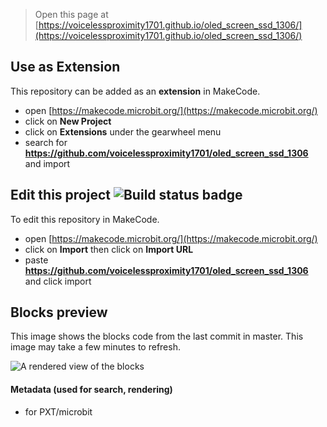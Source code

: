 
> Open this page at [https://voicelessproximity1701.github.io/oled_screen_ssd_1306/](https://voicelessproximity1701.github.io/oled_screen_ssd_1306/)

## Use as Extension

This repository can be added as an **extension** in MakeCode.

* open [https://makecode.microbit.org/](https://makecode.microbit.org/)
* click on **New Project**
* click on **Extensions** under the gearwheel menu
* search for **https://github.com/voicelessproximity1701/oled_screen_ssd_1306** and import

## Edit this project ![Build status badge](https://github.com/voicelessproximity1701/oled_screen_ssd_1306/workflows/MakeCode/badge.svg)

To edit this repository in MakeCode.

* open [https://makecode.microbit.org/](https://makecode.microbit.org/)
* click on **Import** then click on **Import URL**
* paste **https://github.com/voicelessproximity1701/oled_screen_ssd_1306** and click import

## Blocks preview

This image shows the blocks code from the last commit in master.
This image may take a few minutes to refresh.

![A rendered view of the blocks](https://github.com/voicelessproximity1701/oled_screen_ssd_1306/raw/master/.github/makecode/blocks.png)

#### Metadata (used for search, rendering)

* for PXT/microbit
<script src="https://makecode.com/gh-pages-embed.js"></script><script>makeCodeRender("{{ site.makecode.home_url }}", "{{ site.github.owner_name }}/{{ site.github.repository_name }}");</script>
